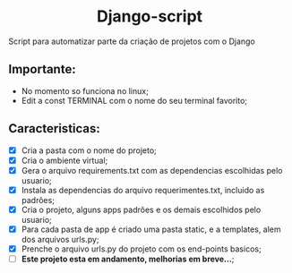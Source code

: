 <h1 align="center"> Django-script</h1>
Script para automatizar parte da criação de projetos com o Django


## Importante:
- No momento so funciona no linux;
- Edit a const TERMINAL com o nome do seu terminal favorito;

## Caracteristicas:
- [x] Cria a pasta com o nome do projeto;
- [x] Cria o ambiente virtual;
- [x] Gera o arquivo requirements.txt com as dependencias escolhidas pelo usuario;
- [x] Instala as dependencias do arquivo requerimentes.txt, incluido as padrôes;
- [x] Cria o projeto, alguns apps padrões e os demais escolhidos pelo usuario;
- [x] Para cada pasta de app é criado uma pasta static, e a templates, alem dos arquivos urls.py;
- [x] Prenche o arquivo urls.py do projeto com os end-points basicos;
- [ ] **Este projeto esta em andamento, melhorias em breve...**;
